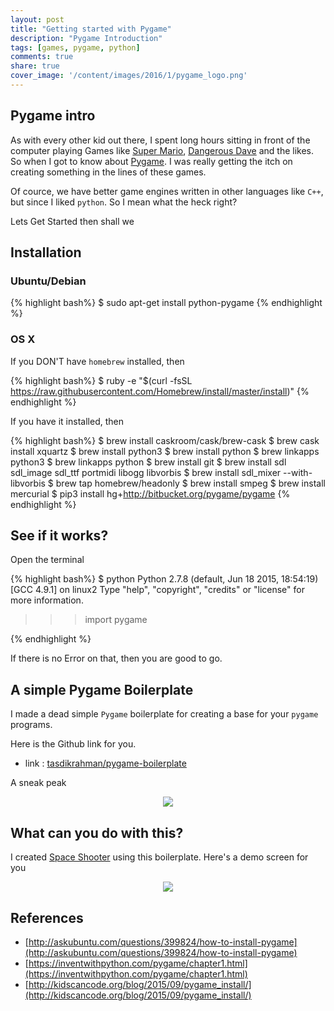 ```yaml
---
layout: post
title: "Getting started with Pygame"
description: "Pygame Introduction"
tags: [games, pygame, python]
comments: true
share: true
cover_image: '/content/images/2016/1/pygame_logo.png'
---
```


## Pygame intro

As with every other kid out there, I spent long hours sitting in front of the computer playing Games like [Super Mario](https://en.wikipedia.org/wiki/Super_Mario), [Dangerous Dave](https://en.wikipedia.org/wiki/Dangerous_Dave) and the likes. So when I got to know about [Pygame](www.pygame.org/). I was really getting the itch on creating something in the lines of these games.

Of cource, we have better game engines written in other languages like `C++`, but since I liked `python`. So I mean what the heck right?

Lets Get Started then shall we

## Installation

### Ubuntu/Debian

{% highlight bash%}
$ sudo apt-get install python-pygame
{% endhighlight %}

### OS X

If you DON'T have `homebrew` installed, then 

{% highlight bash%}
$ ruby -e "$(curl -fsSL https://raw.githubusercontent.com/Homebrew/install/master/install)"
{% endhighlight %}

If you have it installed, then

{% highlight bash%}
$ brew install caskroom/cask/brew-cask
$ brew cask install xquartz
$ brew install python3
$ brew install python
$ brew linkapps python3
$ brew linkapps python
$ brew install git
$ brew install sdl sdl_image sdl_ttf portmidi libogg libvorbis
$ brew install sdl_mixer --with-libvorbis
$ brew tap homebrew/headonly
$ brew install smpeg
$ brew install mercurial
$ pip3 install hg+http://bitbucket.org/pygame/pygame
{% endhighlight %}

## See if it works?

Open the terminal 

{% highlight bash%}
$ python
Python 2.7.8 (default, Jun 18 2015, 18:54:19) 
[GCC 4.9.1] on linux2
Type "help", "copyright", "credits" or "license" for more information.
>>> import pygame
>>>
{% endhighlight %}

If there is no Error on that, then you are good to go.

## A simple Pygame Boilerplate

I made a dead simple `Pygame` boilerplate for creating a base for your `pygame` programs. 

Here is the Github link for you.

- link : [tasdikrahman/pygame-boilerplate](https://github.com/tasdikrahman/pygame-boilerplate)

A sneak peak

<center><img src="http://i.imgur.com/p7PxMZl.jpg"></center>

## What can you do with this?

I created [Space Shooter](https://github.com/tasdikrahman/spaceShooter) using this boilerplate. Here's a demo screen for you

<center><img src="http://i.imgur.com/I5mTBFB.png"></center>

## References

- [http://askubuntu.com/questions/399824/how-to-install-pygame](http://askubuntu.com/questions/399824/how-to-install-pygame)
- [https://inventwithpython.com/pygame/chapter1.html](https://inventwithpython.com/pygame/chapter1.html)
- [http://kidscancode.org/blog/2015/09/pygame_install/](http://kidscancode.org/blog/2015/09/pygame_install/)
